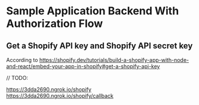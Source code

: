 # Sample Application Backend With Authorization Flow

## Get a Shopify API key and Shopify API secret key
According to https://shopify.dev/tutorials/build-a-shopify-app-with-node-and-react/embed-your-app-in-shopify#get-a-shopify-api-key

// TODO:

https://3dda2690.ngrok.io/shopify
https://3dda2690.ngrok.io/shopify/callback

